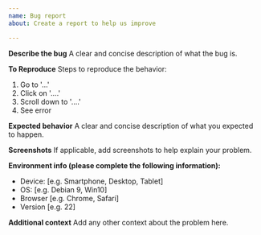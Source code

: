 ```yaml
---
name: Bug report
about: Create a report to help us improve

---
```


**Describe the bug**
A clear and concise description of what the bug is.

**To Reproduce**
Steps to reproduce the behavior:
1. Go to '...'
2. Click on '....'
3. Scroll down to '....'
4. See error

**Expected behavior**
A clear and concise description of what you expected to happen.

**Screenshots**
If applicable, add screenshots to help explain your problem.

**Environment info (please complete the following information):**
 - Device: [e.g. Smartphone, Desktop, Tablet]
 - OS: [e.g. Debian 9, Win10]
 - Browser [e.g. Chrome, Safari]
 - Version [e.g. 22]

**Additional context**
Add any other context about the problem here.

